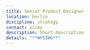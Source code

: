 ```yaml
---
title: Senior Product Designer
location: berlin
discipline: strategy
contact: vicky
description: Short description
details: "**WYSIWG**"
---
```

